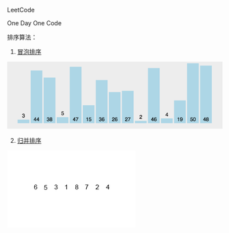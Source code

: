 LeetCode 

One Day One Code

排序算法：

1. [冒泡排序](/src/leetcode/sort/BubbleSort.java)

![冒泡排序](/src/leetcode/sort/冒泡排序.gif)

2. [归并排序](/src/leetcode/sort/)

![归并排序](/src/leetcode/sort/归并排序.gif)
